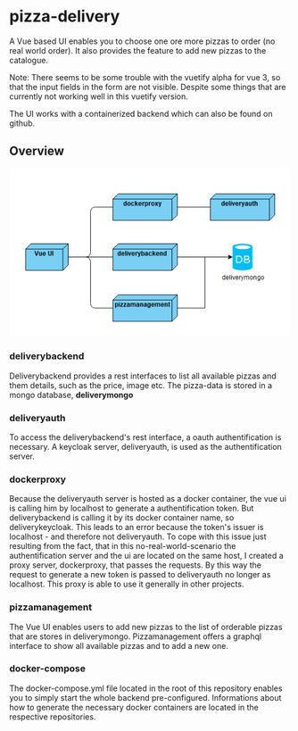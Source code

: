 # pizza-delivery

A Vue based UI enables you to choose one ore more pizzas to order (no real world order).
It also provides the feature to add new pizzas to the catalogue.

Note: There seems to be some trouble with the vuetify alpha for vue 3, so that the input fields in the form are not visible. Despite some things that are currently not working well in this vuetify version.

The UI works with a containerized backend which can also be found on github.

## Overview
![Overview](/components.PNG)

### deliverybackend
Deliverybackend provides a rest interfaces to list all available pizzas and them details, such as the price, image etc. The pizza-data is stored in a mongo database, **deliverymongo**

### deliveryauth
To access the deliverybackend's rest interface, a oauth authentification is necessary. A keycloak server, deliveryauth, is used as the authentification server.

### dockerproxy
Because the deliveryauth server is hosted as a docker container, the vue ui is calling him by localhost to generate a authentification token. But deliverybackend is calling it by its docker container name, so deliverykeycloak. This leads to an error because the token's issuer is localhost - and therefore not deliveryauth. To cope with this issue just resulting from the fact, that in this no-real-world-scenario the authentification server and the ui are located on the same host, I created a proxy server, dockerproxy, that passes the requests. By this way the request to generate a new token is passed to deliveryauth no longer as localhost. This proxy is able to use it generally in other projects.

### pizzamanagement
The Vue UI enables users to add new pizzas to the list of orderable pizzas that are stores in deliverymongo. Pizzamanagement offers a graphql interface to show all available pizzas and to add a new one.

### docker-compose
The docker-compose.yml file located in the root of this repository enables you to simply start the whole backend pre-configured. Informations about how to generate the necessary docker containers are located in the respective repositories.
